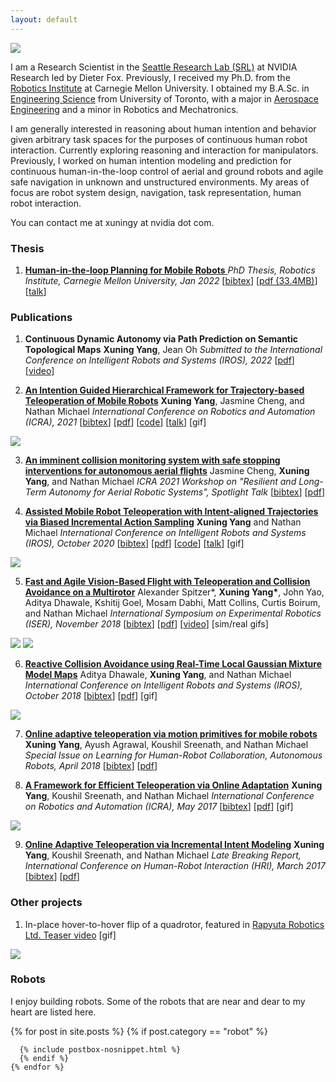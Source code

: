 ```yaml
---
layout: default
---
```


<img class="profile-picture" src="{{site.baseurl}}/{{site.profile-picture}}">

I am a Research Scientist in the [Seattle Research Lab (SRL)](https://www.nvidia.com/en-us/research/robotics/) at NVIDIA Research led by Dieter Fox. Previously, I received my Ph.D. from the [Robotics Institute](https://www.ri.cmu.edu/) at Carnegie Mellon University. I obtained my B.A.Sc. in [Engineering Science](https://engsci.utoronto.ca/program/what-is-engsci/) from University of Toronto, with a major in [Aerospace Engineering](http://www.utias.utoronto.ca/) and a minor in Robotics and Mechatronics.

I am generally interested in reasoning about human intention and behavior given arbitrary task spaces for the purposes of continuous human robot interaction. Currently exploring reasoning and interaction for manipulators. Previously, I worked on human intention modeling and prediction for continuous human-in-the-loop control of aerial and ground robots and agile safe navigation in unknown and unstructured environments.
My areas of focus are robot system design, navigation, task representation, human robot interaction.

You can contact me at xuningy at nvidia dot com.

### Thesis
1. [**Human-in-the-loop Planning for Mobile Robots**  ](https://www.ri.cmu.edu/publications/human-in-the-loop-planning-of-mobile-robots/)
*PhD Thesis, Robotics Institute, Carnegie Mellon University, Jan 2022*
\[[bibtex](bibtex/phd-thesis.txt)\]
\[[pdf (33.4MB)](/papers/thesis.pdf)\]
\[[talk](https://youtu.be/0qSzzafpmxo)\]


### Publications

1. **Continuous Dynamic Autonomy via Path Prediction on Semantic
Topological Maps**
**Xuning Yang**, Jean Oh
*Submitted to the International Conference on Intelligent Robots and Systems (IROS), 2022*
\[[pdf](/papers/iros22.pdf)\]
\[[video](https://youtu.be/NLy9elUA81E)\]

2. [**An Intention Guided Hierarchical Framework for Trajectory-based Teleoperation of Mobile Robots**](https://ieeexplore.ieee.org/document/9561798)
**Xuning Yang**, Jasmine Cheng, and Nathan Michael
*International Conference on Robotics and Automation (ICRA), 2021*
\[[bibtex](bibtex/icra21.txt)\]
\[[pdf](/papers/icra21.pdf)\]
\[[code](https://github.com/xuningy/planning_arch)\]
\[[talk](https://youtu.be/XNVsO4b2sw4)\]
[<a class="gif-link" id="icra21">gif</a>]
<img class="gif" id="icra21-gif" src="assets/gifs/icra21.gif"/>

3. [**An imminent collision monitoring system with safe stopping
interventions for autonomous aerial flights**](/papers/icra21-ws.pdf)
Jasmine Cheng,  **Xuning Yang**, and Nathan Michael
*ICRA 2021 Workshop on "Resilient and Long-Term Autonomy for Aerial Robotic Systems", Spotlight Talk*
\[[bibtex](bibtex/icra21-ws.txt)\]
\[[pdf](/papers/icra21-ws.pdf)\]
<!-- \[[video](https://youtu.be/Tulya5WtB_Y)\] -->

4. [**Assisted Mobile Robot Teleoperation with Intent-aligned Trajectories via Biased Incremental Action Sampling**](https://ieeexplore.ieee.org/document/9341514)
 **Xuning Yang** and Nathan Michael
*International Conference on Intelligent Robots and Systems (IROS), October 2020*
\[[bibtex](bibtex/iros20.txt)\]
\[[pdf](/papers/IROS20.pdf)\]
\[[code](https://github.com/xuningy/motion_primitive_tree)\]
\[[talk](https://youtu.be/Tulya5WtB_Y)\]
[<a class="gif-link" id="iros20">gif</a>]
<img class="gif" id="iros20-gif" src="assets/gifs/iros20.gif"/>

5. [**Fast and Agile Vision-Based Flight with Teleoperation and Collision Avoidance on a Multirotor**](https://arxiv.org/abs/1905.13419)
Alexander Spitzer\*, **Xuning Yang\***, John Yao, Aditya Dhawale, Kshitij Goel, Mosam Dabhi, Matt Collins, Curtis Boirum, and Nathan Michael
*International Symposium on Experimental Robotics (ISER), November 2018*
\[[bibtex](bibtex/iser18.txt)\]
\[[pdf](/papers/ISER18.pdf)\] \[[video](https://www.youtube.com/watch?v=_-KmGhP0HTQ)\]
[<a class="gif-link" id="vibworld">sim</a>/<a class="gif-link" id="hsv">real</a> gifs]
<img class="gif" id="vibworld-gif" src="assets/gifs/vibworld.gif"/>
<img class="gif" id="hsv-gif" src="assets/gifs/RSS-banner-tunnel.gif"/>
<!-- [<a class="gif" href="#">gif<img class="preview" src="/assets/gifs/user_study.gif"></a>] -->

6.  [**Reactive Collision Avoidance using Real-Time Local Gaussian Mixture Model Maps**](https://ieeexplore.ieee.org/document/8593723)
Aditya Dhawale, **Xuning Yang**, and Nathan Michael
*International Conference on Intelligent Robots and Systems (IROS), October 2018*
\[[bibtex](bibtex/iros18.txt)\]
\[[pdf](/papers/IROS18.pdf)\]
[<a class="gif-link" id="iros18">gif</a>]
<img class="gif" id="iros18-gif" src="assets/gifs/iros18.gif"/>

7. [**Online adaptive teleoperation via motion primitives for mobile robots**](https://link.springer.com/article/10.1007/s10514-018-9753-2)
**Xuning Yang**, Ayush Agrawal, Koushil Sreenath, and Nathan Michael
*Special Issue on Learning for Human-Robot Collaboration, Autonomous Robots, April 2018*
\[[bibtex](bibtex/auro18.txt)\]
\[[pdf](/papers/AURO18.pdf)\]

8. [**A Framework for Efficient Teleoperation via Online Adaptation**](https://ieeexplore.ieee.org/document/7989701)
**Xuning Yang**, Koushil Sreenath, and Nathan Michael
*International Conference on Robotics and Automation (ICRA), May 2017*
\[[bibtex](bibtex/icra17.txt)\]
\[[pdf](/papers/ICRA17.pdf)\]
[<a class="gif-link" id="icra17">gif</a>]
<img class="gif" id="icra17-gif" src="assets/gifs/icra17.gif"/>

9.  [**Online Adaptive Teleoperation via Incremental Intent Modeling**](https://dl.acm.org/doi/10.1145/3029798.3038370)
**Xuning Yang**, Koushil Sreenath, and Nathan Michael
*Late Breaking Report, International Conference on Human-Robot Interaction (HRI), March 2017*
\[[bibtex](bibtex/hri17.txt)\]
\[[pdf](/papers/HRI17-LBR.pdf)\]

<!-- ### Talks

1. Invited talk: Toward intuitive human controlled MAVs: motion primitives based teleoperation
*IROS 2018 workshop: Vision based Drones: What's Next?* -->

### Other projects

1. In-place hover-to-hover flip of a quadrotor, featured in [Rapyuta Robotics Ltd. Teaser video](https://www.youtube.com/watch?v=zqp2Z2hbOFU-)
[<a class="gif-link" id="flip">gif</a>]
<img class="gif" id="flip-gif" src="assets/gifs/flip_cropped.gif"/>

### Robots
I enjoy building robots. Some of the robots that are near and dear to my heart are listed here.
<div class="rowofposts">

{% for post in site.posts %}
  {% if post.category == "robot" %}

      {% include postbox-nosnippet.html %}
      {% endif %}
    {% endfor %}

</div>
